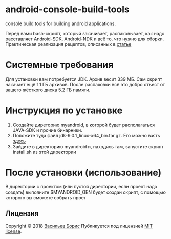 # android-console-build-tools
console build tools for building android applications.

Перед вами bash-скрипт, который закачивает, распаковывает, как надо расставляет Android-SDK, Android-NDK и всё то, что нужно для сборки.
Практическая реализация рецептов, описанных в [статье](https://www.hanshq.net/command-line-android.html)

# Системные требования
Для установки вам потребуется JDK. Архив весит 339 МБ.
Сам скрипт накачает ещё 1.1 ГБ архивов.
После распаковки всё это добро отъест от вашего жёсткого диска 5.2 ГБ памяти.

# Инструкция по установке
1. Создайте диреторию myandroid, в которой будет располагаться JAVA-SDK и прочие бинарники.
2. Положите туда файл jdk-9.0.1_linux-x64_bin.tar.gz. Его можно взять [здесь](http://www.oracle.com/technetwork/java/javase/downloads/java-archive-javase9-3934878.html (только JDK))
3. Зайдите в директорию myandroid и, находясь там, запустите скрипт install.sh из этой директории

# После установки (использование)
В директории с проектом (или пустой директории, если проект надо создать)
выполните $MYANDROID_GEN
будет создан скрипт, с помощью которого вы сможете собрать проет

## Лицензия

Copyright © 2018 [Васильев Борис](https://github.com/1024sparrow)
Публикуется под лицензией [MIT license](https://github.com/1024sparrow/android-console-build-tools/blob/master/LICENSE).
